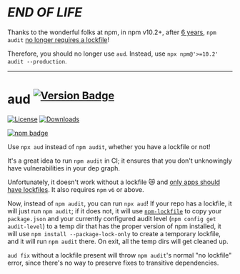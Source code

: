 # ***END OF LIFE***

Thanks to the wonderful folks at npm, in npm v10.2+, after [6 years](https://twitter.com/adam_baldwin/status/994314354530045952), `npm audit` [no longer requires a lockfile](https://github.com/npm/cli/pull/6732)!

Therefore, you should no longer use `aud`. Instead, use `npx npm@'>=10.2' audit --production`.

--------

# aud <sup>[![Version Badge][npm-version-svg]][npm-url]</sup>

[![License][license-image]][license-url]
[![Downloads][downloads-image]][downloads-url]

[![npm badge][npm-badge-png]][npm-url]

Use `npx aud` instead of `npm audit`, whether you have a lockfile or not!

It's a great idea to run `npm audit` in CI; it ensures that you don't unknowingly have vulnerabilities in your dep graph.

Unfortunately, it doesn't work without a lockfile :crying_cat_face: and [only apps should have lockfiles](https://github.com/sindresorhus/ama/issues/479#issuecomment-310661514). It also requires `npm` `v6` or above.

Now, instead of `npm audit`, you can run `npx aud`! If your repo has a lockfile, it will just run `npm audit`; if it does not, it will use [`npm-lockfile`](https://www.npmjs.com/package/npm-lockfile) to copy your `package.json` and your currently configured audit level (`npm config get audit-level`) to a temp dir that has the proper version of npm installed, it will use `npm install --package-lock-only` to create a temporary lockfile, and it will run `npm audit` there. On exit, all the temp dirs will get cleaned up.

`aud fix` without a lockfile present will throw `npm audit`'s normal "no lockfile" error, since there's no way to preserve fixes to transitive dependencies.

[npm-url]: https://npmjs.org/package/aud
[npm-version-svg]: https://versionbadg.es/ljharb/aud.svg
[deps-svg]: https://david-dm.org/ljharb/aud.svg?theme=shields.io
[deps-url]: https://david-dm.org/ljharb/aud
[dev-deps-svg]: https://david-dm.org/ljharb/aud/dev-status.svg?theme=shields.io
[dev-deps-url]: https://david-dm.org/ljharb/aud#info=devDependencies
[npm-badge-png]: https://nodei.co/npm/aud.png?downloads=true&stars=true
[license-image]: https://img.shields.io/npm/l/aud.svg
[license-url]: LICENSE
[downloads-image]: https://img.shields.io/npm/dm/aud.svg
[downloads-url]: https://npm-stat.com/charts.html?package=aud
